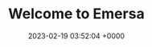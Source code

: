 ---
layout: 3dtest4
permalink: /3dtest4.html
title:  "Welcome to Emersa"
date:   2023-02-19 03:52:04 +0000
categories: jekyll update
---